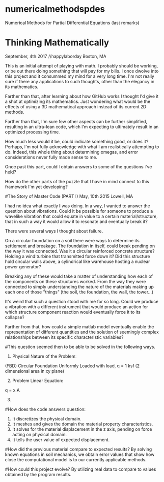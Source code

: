 # numericalmethodspdes
Numerical Methods for Partial Differential Equations (last remarks)

<h1> Thinking Mathematically </h1>
September, 4th 2017 //happylaborday
Boston, MA

This is an initial attempt of playing with math. I probably should be working, or be out there doing something that will pay for my bills. I once dwolve into this project and it consummed my mind for a very long time. I'm not really sure if there any applications to such thoughts, other than the elegancy in its mathematics.

Farther than that, after learning about how GitHub works I thought I'd give it a shot at optimizing its mathematics. 
Just wondering what would be the effects of using a 3D mathematical approach instead of its current 2D methods.

Farther than that, I'm sure few other aspects can be further simplified, resulting in an ultra-lean code, which I'm expecting to ultimately result in an optimized processing time.

How much less would it be, could indicate something good, or does it?
Perhaps, I'm not fully acknowledge with what I am realistically attempting to do.
Indeed, this whole thing about determining omegas, and error considerations never fully made sense to me.

Once past this part, could I obtain answers to some of the questions I've held?

How do the other parts of the puzzle that I have in mind connect to this framework I'm yet developing?

#The Story of Master Code (PART I)
May, 10th 2015
Lowell, MA

I had no idea what exactly I was doing. In a way, I wanted to answer the question about vibrations.
Could it be possible for someone to produce a wavelike vibration that could equate in value to a certain material/structure, that in such a way it would allow it to resonate and eventually break it?

There were several ways I thought about failure. 

On a circular foundation on a soil there were ways to determine its settlement and breakage.
The foundation in itself, could break pending on the way it was connected. Was it a circular reinforced concrete structure? Holding a wind turbine that transmitted force down it? Did this structure hold circular walls above, a cylindrical like warehouse hosting a nuclear power generator?

Breaking any of these would take a matter of understanding how each of the components on these structures worked. From the way they were connected to simply understanding the nature of the materials making up each one of those "things" (the soil, the foundation, the wall, the tower...)

It's weird that such a question stood with me for so long. Could we produce a vibration with a different instrument that would produce an action for which structure component reaction would eventually force it to its collapse?

Farther from that, how could a simple matlab model eventually enable the representation of different quantities and the solution of seemingly complex relationships between its specific characteristic variables?

#This question seemed then to be able to be solved in the following ways.

1. Physical Nature of the Problem:

(FBD) Circular Foundation Uniformly Loaded with load, q = 1 ksf (2 dimensional area in xy plane)

2. Problem Linear Equation:

q = x.A

3. 

#How does the code answers question:

1. It discretizes the physical domain.
2. It meshes and gives the domain the material property characteristics.
3. It solves for the material displacement in the z axis, pending on force acting on physical domain.
4. It tells the user value of expected displacement.

#How did the previous material compare to expected results?
By solving known equations in soil mechanics, we obtain error values that show how close the computational model is to our currently applicable methods. 

#How could this project evolve?
By utilizing real data to compare to values obtained by the program results.

